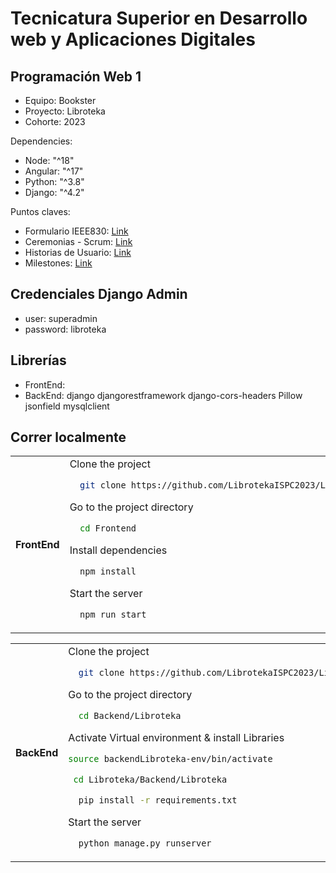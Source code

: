 # Tecnicatura Superior en Desarrollo web y Aplicaciones Digitales
## Programación Web 1

- Equipo: Bookster
- Proyecto: Libroteka
- Cohorte: 2023

Dependencies: 
- Node: "^18"
- Angular: "^17"
- Python: "^3.8"
- Django: "^4.2"

Puntos claves:
- Formulario IEEE830: [Link](https://github.com/ISPC-Bookster/Libroteka/wiki/Formulario-IEEE830)
- Ceremonias - Scrum: [Link](https://github.com/ISPC-Bookster/Libroteka/wiki/Scrum:-Registro-de-ceremonias)
- Historias de Usuario: [Link](https://github.com/ISPC-Bookster/Libroteka/wiki/Historias-de-Usuario)
- Milestones: [Link](https://github.com/ISPC-Bookster/Libroteka/milestones)

## Credenciales Django Admin
- user: superadmin
- password: libroteka

## Librerías
- FrontEnd:
- BackEnd: django djangorestframework django-cors-headers Pillow jsonfield mysqlclient

## Correr localmente
<table>
<tr>
<th> FrontEnd </th>
<td>
Clone the project

```bash
  git clone https://github.com/LibrotekaISPC2023/Libroteka
``` 

Go to the project directory

```bash
  cd Frontend
```

Install dependencies

```bash
  npm install
```

Start the server

```bash
  npm run start
```
</td>
</tr>
</table>
<table>
<tr>
<th> BackEnd </th>
<td>
Clone the project

```bash
  git clone https://github.com/LibrotekaISPC2023/Libroteka
``` 

Go to the project directory

```bash
  cd Backend/Libroteka
```

Activate Virtual environment & install Libraries

```bash
source backendLibroteka-env/bin/activate
```
```bash
 cd Libroteka/Backend/Libroteka
```
```bash
  pip install -r requirements.txt
```

Start the server

```bash
  python manage.py runserver
```
</td>
</tr>
</table>

